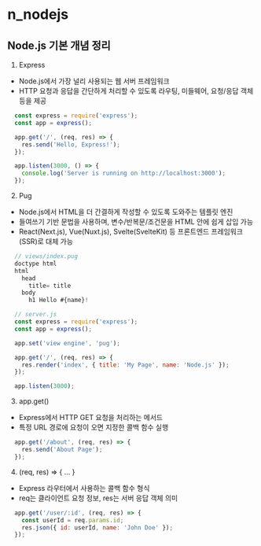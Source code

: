 # n_nodejs
## Node.js 기본 개념 정리
1. Express
  - Node.js에서 가장 널리 사용되는 웹 서버 프레임워크
  - HTTP 요청과 응답을 간단하게 처리할 수 있도록 라우팅, 미들웨어, 요청/응답 객체 등을 제공
  ```js
    const express = require('express');
    const app = express();

    app.get('/', (req, res) => {
      res.send('Hello, Express!');
    });

    app.listen(3000, () => {
      console.log('Server is running on http://localhost:3000');
    });
  ```

2. Pug
  - Node.js에서 HTML을 더 간결하게 작성할 수 있도록 도와주는 템플릿 엔진
  - 들여쓰기 기반 문법을 사용하며, 변수/반복문/조건문을 HTML 안에 쉽게 삽입 가능
  - React(Next.js), Vue(Nuxt.js), Svelte(SvelteKit) 등 프론트엔드 프레임워크(SSR)로 대체 가능
  ```js
    // views/index.pug
    doctype html
    html
      head
        title= title
      body
        h1 Hello #{name}!

    // server.js
    const express = require('express');
    const app = express();

    app.set('view engine', 'pug');

    app.get('/', (req, res) => {
      res.render('index', { title: 'My Page', name: 'Node.js' });
    });

    app.listen(3000);
  ```

3. app.get()
  - Express에서 HTTP GET 요청을 처리하는 메서드
  - 특정 URL 경로에 요청이 오면 지정한 콜백 함수 실행
  ```js
    app.get('/about', (req, res) => {
      res.send('About Page');
    });
  ```

4. (req, res) => { ... }
  - Express 라우터에서 사용하는 콜백 함수 형식
  - req는 클라이언트 요청 정보, res는 서버 응답 객체 의미
  ```js
    app.get('/user/:id', (req, res) => {
      const userId = req.params.id;
      res.json({ id: userId, name: 'John Doe' });
    });
  ```
